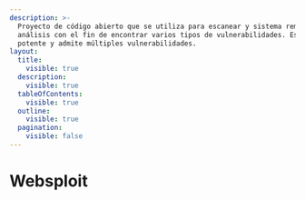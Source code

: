 ```yaml
---
description: >-
  Proyecto de código abierto que se utiliza para escanear y sistema remoto de
  análisis con el fin de encontrar varios tipos de vulnerabilidades. Es muy
  potente y admite múltiples vulnerabilidades.
layout:
  title:
    visible: true
  description:
    visible: true
  tableOfContents:
    visible: true
  outline:
    visible: true
  pagination:
    visible: false
---
```


# Websploit

